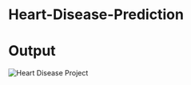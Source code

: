 # Heart-Disease-Prediction

# Output


![Heart Disease Project](https://github.com/RajeshSahoo2002/Heart-Disease-Prediction/assets/81643303/4df14362-9ee9-4be0-a074-baacd15f303d)
